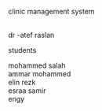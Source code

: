 clinic management system 

<br>
dr -atef raslan
<br>


students 
<br>

mohammed salah <br>
ammar mohammed <br>
elin rezk <br>
esraa samir<br>
engy <br>